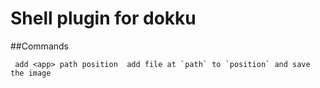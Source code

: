 Shell plugin for dokku
======================

##Commands

     add <app> path position  add file at `path` to `position` and save the image

